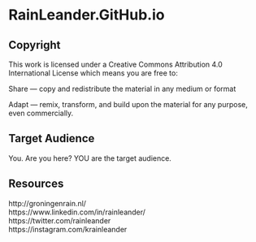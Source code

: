 # RainLeander.GitHub.io
## Copyright

<p>This work is licensed under a Creative Commons Attribution 4.0 International License which means you are free to:</p>
<p>Share — copy and redistribute the material in any medium or format</p>
<p>Adapt — remix, transform, and build upon the material for any purpose, even commercially.</p>

## Target Audience

<p>You. Are you here? YOU are the target audience.</p>

## Resources

<p>http://groningenrain.nl/<br>
https://www.linkedin.com/in/rainleander/<br>
https://twitter.com/rainleander<br>
https://instagram.com/krainleander</p>
